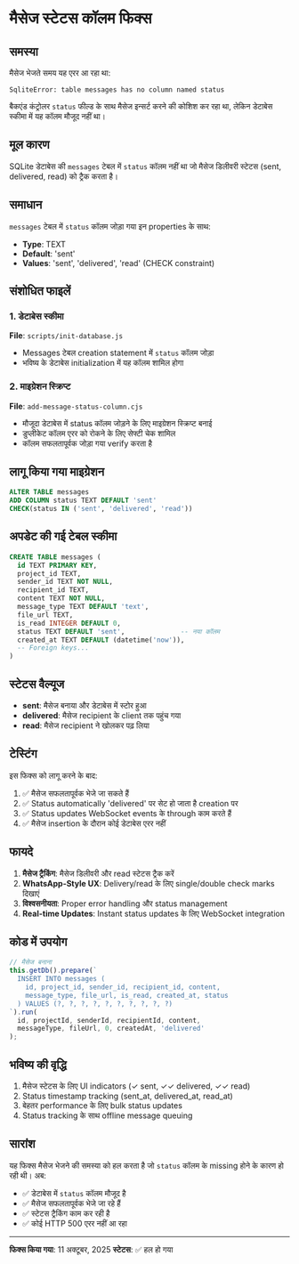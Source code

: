 # मैसेज स्टेटस कॉलम फिक्स

## समस्या
मैसेज भेजते समय यह एरर आ रहा था:
```
SqliteError: table messages has no column named status
```

बैकएंड कंट्रोलर `status` फील्ड के साथ मैसेज इन्सर्ट करने की कोशिश कर रहा था, लेकिन डेटाबेस स्कीमा में यह कॉलम मौजूद नहीं था।

## मूल कारण
SQLite डेटाबेस की `messages` टेबल में `status` कॉलम नहीं था जो मैसेज डिलीवरी स्टेटस (sent, delivered, read) को ट्रैक करता है।

## समाधान
`messages` टेबल में `status` कॉलम जोड़ा गया इन properties के साथ:
- **Type**: TEXT
- **Default**: 'sent'
- **Values**: 'sent', 'delivered', 'read' (CHECK constraint)

## संशोधित फाइलें

### 1. डेटाबेस स्कीमा
**File**: `scripts/init-database.js`
- Messages टेबल creation statement में `status` कॉलम जोड़ा
- भविष्य के डेटाबेस initialization में यह कॉलम शामिल होगा

### 2. माइग्रेशन स्क्रिप्ट
**File**: `add-message-status-column.cjs`
- मौजूदा डेटाबेस में status कॉलम जोड़ने के लिए माइग्रेशन स्क्रिप्ट बनाई
- डुप्लीकेट कॉलम एरर को रोकने के लिए सेफ्टी चेक शामिल
- कॉलम सफलतापूर्वक जोड़ा गया verify करता है

## लागू किया गया माइग्रेशन
```sql
ALTER TABLE messages 
ADD COLUMN status TEXT DEFAULT 'sent' 
CHECK(status IN ('sent', 'delivered', 'read'))
```

## अपडेट की गई टेबल स्कीमा
```sql
CREATE TABLE messages (
  id TEXT PRIMARY KEY,
  project_id TEXT,
  sender_id TEXT NOT NULL,
  recipient_id TEXT,
  content TEXT NOT NULL,
  message_type TEXT DEFAULT 'text',
  file_url TEXT,
  is_read INTEGER DEFAULT 0,
  status TEXT DEFAULT 'sent',              -- नया कॉलम
  created_at TEXT DEFAULT (datetime('now')),
  -- Foreign keys...
)
```

## स्टेटस वैल्यूज
- **sent**: मैसेज बनाया और डेटाबेस में स्टोर हुआ
- **delivered**: मैसेज recipient के client तक पहुंच गया
- **read**: मैसेज recipient ने खोलकर पढ़ लिया

## टेस्टिंग
इस फिक्स को लागू करने के बाद:
1. ✅ मैसेज सफलतापूर्वक भेजे जा सकते हैं
2. ✅ Status automatically 'delivered' पर सेट हो जाता है creation पर
3. ✅ Status updates WebSocket events के through काम करते हैं
4. ✅ मैसेज insertion के दौरान कोई डेटाबेस एरर नहीं

## फायदे
1. **मैसेज ट्रैकिंग**: मैसेज डिलीवरी और read स्टेटस ट्रैक करें
2. **WhatsApp-Style UX**: Delivery/read के लिए single/double check marks दिखाएं
3. **विश्वसनीयता**: Proper error handling और status management
4. **Real-time Updates**: Instant status updates के लिए WebSocket integration

## कोड में उपयोग
```typescript
// मैसेज बनाना
this.getDb().prepare(`
  INSERT INTO messages (
    id, project_id, sender_id, recipient_id, content, 
    message_type, file_url, is_read, created_at, status
  ) VALUES (?, ?, ?, ?, ?, ?, ?, ?, ?, ?)
`).run(
  id, projectId, senderId, recipientId, content,
  messageType, fileUrl, 0, createdAt, 'delivered'
);
```

## भविष्य की वृद्धि
1. मैसेज स्टेटस के लिए UI indicators (✓ sent, ✓✓ delivered, ✓✓ read)
2. Status timestamp tracking (sent_at, delivered_at, read_at)
3. बेहतर performance के लिए bulk status updates
4. Status tracking के साथ offline message queuing

## सारांश
यह फिक्स मैसेज भेजने की समस्या को हल करता है जो `status` कॉलम के missing होने के कारण हो रही थी। अब:
- ✅ डेटाबेस में `status` कॉलम मौजूद है
- ✅ मैसेज सफलतापूर्वक भेजे जा रहे हैं
- ✅ स्टेटस ट्रैकिंग काम कर रही है
- ✅ कोई HTTP 500 एरर नहीं आ रहा

---
**फिक्स किया गया**: 11 अक्टूबर, 2025
**स्टेटस**: ✅ हल हो गया
